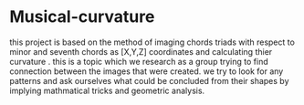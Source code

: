 # Musical-curvature
this project is based on the method of imaging chords triads with respect to minor and seventh chords as [X,Y,Z] coordinates and calculating thier curvature .
this is a topic which we research as a group trying to find connection between the images that were created. 
we try to look for any patterns and ask ourselves what could be concluded from their shapes by implying mathmatical tricks and geometric analysis.
